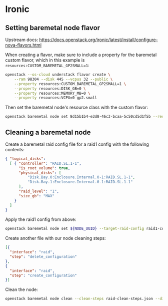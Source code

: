 # Ironic

## Setting baremetal node flavor

Upstream docs: <https://docs.openstack.org/ironic/latest/install/configure-nova-flavors.html>

When creating a flavor, make sure to include a property for the baremetal custom flavor,
which in this example is `resources:CUSTOM_BAREMETAL_GP2SMALL=1`:

``` bash
openstack --os-cloud understack flavor create \
    --ram 98304 --disk 445 --vcpus 32 --public \
    --property resources:CUSTOM_BAREMETAL_GP2SMALL=1 \
    --property resources:DISK_GB=0 \
    --property resources:MEMORY_MB=0 \
    --property resources:VCPU=0 gp2.small
```

Then set the baremetal node's resource class with the custom flavor:

``` bash
openstack baremetal node set 8d15b1b4-e3d8-46c3-bcaa-5c50cd5d1f5b --resource-class baremetal.gp2small
```

## Cleaning a baremetal node

Create a baremetal raid config file for a raid1 config with the following contents:

``` json title="raid1-config.json"
{ "logical_disks":
  [ { "controller": "RAID.SL.1-1",
      "is_root_volume": true,
      "physical_disks": [
          "Disk.Bay.0:Enclosure.Internal.0-1:RAID.SL.1-1",
          "Disk.Bay.1:Enclosure.Internal.0-1:RAID.SL.1-1"
      ],
      "raid_level": "1",
      "size_gb": "MAX"
    }
  ]
}
```

Apply the raid1 config from above:

``` bash
openstack baremetal node set ${NODE_UUID} --target-raid-config raid1-config.json
```

Create another file with our node cleaning steps:

``` json title="raid-clean-steps.json"
[{
  "interface": "raid",
  "step": "delete_configuration"
},
{
  "interface": "raid",
  "step": "create_configuration"
}]
```

Clean the node:

``` bash
openstack baremetal node clean --clean-steps raid-clean-steps.json --disable-ramdisk ${NODE_UUID}
```
